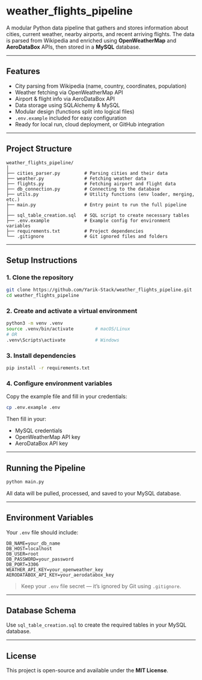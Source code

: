 # weather_flights_pipeline

A modular Python data pipeline that gathers and stores information about cities, current weather, nearby airports, and recent arriving flights. The data is parsed from Wikipedia and enriched using **OpenWeatherMap** and **AeroDataBox** APIs, then stored in a **MySQL** database.

---

## Features

- City parsing from Wikipedia (name, country, coordinates, population)  
- Weather fetching via OpenWeatherMap API  
- Airport & flight info via AeroDataBox API  
- Data storage using SQLAlchemy & MySQL  
- Modular design (functions split into logical files)  
- `.env.example` included for easy configuration  
- Ready for local run, cloud deployment, or GitHub integration  

---

## Project Structure

```
weather_flights_pipeline/
│
├── cities_parser.py         # Parsing cities and their data
├── weather.py               # Fetching weather data
├── flights.py               # Fetching airport and flight data
├── db_connection.py         # Connecting to the database
├── utils.py                 # Utility functions (env loader, merging, etc.)
├── main.py                  # Entry point to run the full pipeline
│
├── sql_table_creation.sql   # SQL script to create necessary tables
├── .env.example             # Example config for environment variables
├── requirements.txt         # Project dependencies
└── .gitignore               # Git ignored files and folders
```

---

## Setup Instructions

### 1. Clone the repository

```bash
git clone https://github.com/Yarik-Stack/weather_flights_pipeline.git
cd weather_flights_pipeline
```

### 2. Create and activate a virtual environment

```bash
python3 -m venv .venv
source .venv/bin/activate        # macOS/Linux
# OR
.venv\Scripts\activate           # Windows
```

### 3. Install dependencies

```bash
pip install -r requirements.txt
```

### 4. Configure environment variables

Copy the example file and fill in your credentials:

```bash
cp .env.example .env
```

Then fill in your:

- MySQL credentials  
- OpenWeatherMap API key  
- AeroDataBox API key  

---

## Running the Pipeline

```bash
python main.py
```

All data will be pulled, processed, and saved to your MySQL database.

---

## Environment Variables

Your `.env` file should include:

```env
DB_NAME=your_db_name
DB_HOST=localhost
DB_USER=root
DB_PASSWORD=your_password
DB_PORT=3306
WEATHER_API_KEY=your_openweather_key
AERODATABOX_API_KEY=your_aerodatabox_key
```

> Keep your `.env` file secret — it’s ignored by Git using `.gitignore`.

---

## Database Schema

Use `sql_table_creation.sql` to create the required tables in your MySQL database.

---

## License

This project is open-source and available under the **MIT License**.
